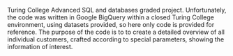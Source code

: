 Turing College Advanced SQL and databases graded project. Unfortunately, the code was written in Google BigQuery within a closed Turing College environment, using datasets provided, so here only code is provided for reference.
The purpose of the code is to to create a detailed overview of all individual customers, crafted according to special parameters, showing the information of interest.
